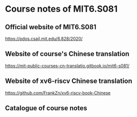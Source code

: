 # Course notes of MIT6.S081

## Official website of MIT6.S081
https://pdos.csail.mit.edu/6.828/2020/

## Website of course's Chinese translation 
https://mit-public-courses-cn-translatio.gitbook.io/mit6-s081/

## Website of xv6-riscv Chinese translation
https://github.com/FrankZn/xv6-riscv-book-Chinese

## Catalogue of course notes

